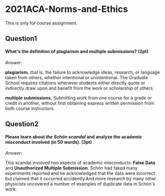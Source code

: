 # 2021ACA-Norms-and-Ethics
This is only for course assignment.
## Question1

#### **What's the definition of plagiarism and multiple submissions**? (2pt)

*Answer:* 

**plagiarism**, that is, the failure to acknowledge ideas, research, or language taken from others, whether intentional or unintentional. The Graduate School requires citations whenever students either directly quote or indirectly draw upon and benefit from the work or scholarship of others.

**multiple submissions,** Submitting work from one course for a grade or credit in another, without first obtaining express written permission from both course instructors.

## Question2 

#### Please learn about *the Schön scandal* and analyze the academic misconduct involved (in 50 words). (3pt)

*Answer:* 

This scandal involved two aspects of academic misconducts: **False Data** and **Unauthorized Multiple Submission**. Schön had faked many experiments reported and he acknowledged that the data were incorrect but claimed that it occurred accidently.And more research by many other physicists uncovered a number of examples of duplicate data in Schön's work.
